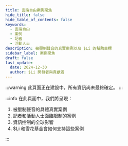 ```yaml
---
title: 言論自由案例聚焦
hide_title: false
hide_table_of_contents: false
keywords:
  - 言論自由
  - 案例
  - 記者
  - 活動人士
description: 被壓制聲音的真實案例以及 $Li 的幫助目標
sidebar_label: 案例聚焦
draft: false
last_update:
  date: 2024-12-30
  author: $Li 開發者與貢獻者
---
```


:::warning
此頁面正在建設中，所有資訊尚未最終確定。
:::

:::info
在此頁面中，我們將呈現：

1. 被壓制聲音的具體真實案例
2. 記者和活動人士面臨限制的案例
3. 資訊控制的全球影響
4. $Li 和雪花基金會如何支持這些案例

:::
